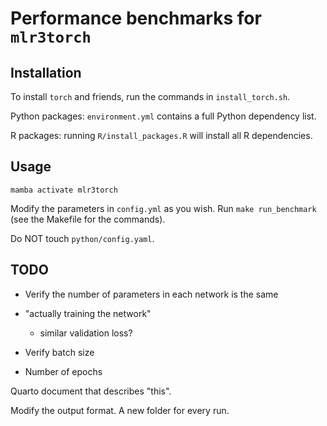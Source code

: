# Performance benchmarks for `mlr3torch`

## Installation

To install `torch` and friends, run the commands in `install_torch.sh`.

Python packages: `environment.yml` contains a full Python dependency list.

R packages: running `R/install_packages.R` will install all R dependencies.

## Usage

`mamba activate mlr3torch`

Modify the parameters in `config.yml` as you wish. Run `make run_benchmark` (see the Makefile for the commands).

Do NOT touch `python/config.yaml`.

## TODO

- Verify the number of parameters in each network is the same

- "actually training the network"

    - similar validation loss?

- Verify batch size

- Number of epochs

Quarto document that describes "this". 

Modify the output format. A new folder for every run. 

